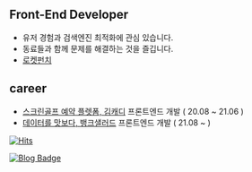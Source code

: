 ## Front-End Developer

- 유저 경험과 검색엔진 최적화에 관심 있습니다.
- 동료들과 함께 문제를 해결하는 것을 즐깁니다.
- [로켓펀치](https://www.rocketpunch.com/@kimhecan)

## career


- [스크린골프 예약 플렛폼, 김캐디](https://kimcaddie.com) 프론트엔드 개발  ( 20.08 ~ 21.06 )
- [데이터를 맛보다, 뱅크샐러드](https://www.banksalad.com) 프론트엔드 개발  ( 21.08 ~ )



[![Hits](https://hits.seeyoufarm.com/api/count/incr/badge.svg?url=https%3A%2F%2Fgithub.com%2Fkimhecan%2Fkimhecan&count_bg=%2379C83D&title_bg=%23555555&icon=&icon_color=%23E7E7E7&title=hits&edge_flat=false)](https://hits.seeyoufarm.com)


 [![Blog Badge](https://img.shields.io/badge/-blog-%2303C75A)](https://blog.naver.com/kimhecan)
